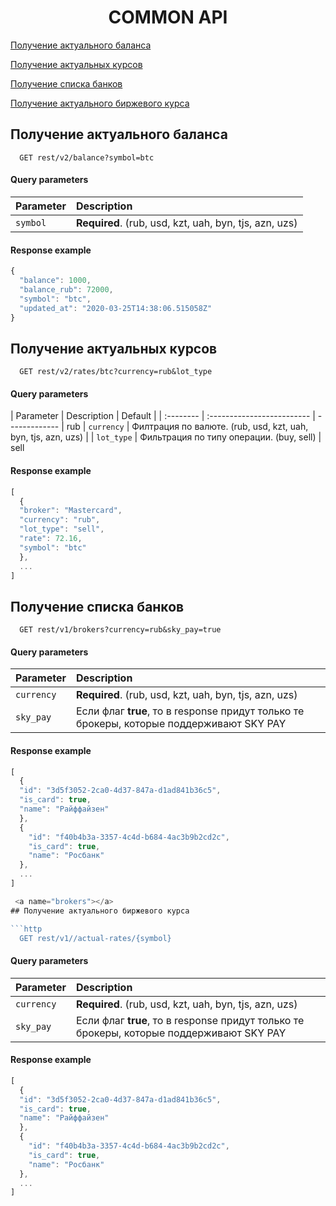 <h1 align="center">COMMON API</h1>
 
[Получение актуального баланса](#balance)

[Получение актуальных курсов](#rates)

[Получение списка банков](#brokers)

[Получение актуального биржевого курса](#exchange-rate)
 
 <a name="balance"></a>
## Получение актуального баланса

```http
  GET rest/v2/balance?symbol=btc 
```

#### Query parameters

| Parameter | Description                |
| :-------- | :------------------------- |
| `symbol` | **Required**. (rub, usd, kzt, uah, byn, tjs, azn, uzs)

#### Response example

```javascript
{
  "balance": 1000,
  "balance_rub": 72000,
  "symbol": "btc",
  "updated_at": "2020-03-25T14:38:06.515058Z"
}
```
 <a name="rates"></a>
## Получение актуальных курсов

```http
  GET rest/v2/rates/btc?currency=rub&lot_type
```

#### Query parameters
 
| Parameter | Description                | Default       |
| :-------- | :------------------------- | ------------- | rub
| `currency` | Филтрация по валюте. (rub, usd, kzt, uah, byn, tjs, azn, uzs) |
| `lot_type` | Фильтрация по типу операции. (buy, sell) | sell

#### Response example

```javascript
[
  {
  "broker": "Mastercard", 
  "currency": "rub",
  "lot_type": "sell",
  "rate": 72.16,
  "symbol": "btc"
  },
  ...
]
```
 <a name="brokers"></a>
## Получение списка банков

```http
  GET rest/v1/brokers?currency=rub&sky_pay=true
```
#### Query parameters

| Parameter | Description                |
| :-------- | :------------------------- |
| `currency` | **Required**. (rub, usd, kzt, uah, byn, tjs, azn, uzs)
| `sky_pay` | Если флаг **true**, то в response придут только те брокеры, которые поддерживают SKY PAY

#### Response example

```javascript
[
  {
  "id": "3d5f3052-2ca0-4d37-847a-d1ad841b36c5",
  "is_card": true,
  "name": "Райффайзен"
  },
  {
    "id": "f40b4b3a-3357-4c4d-b684-4ac3b9b2cd2c",
    "is_card": true,
    "name": "Росбанк"
  },
  ...
]

 <a name="brokers"></a>
## Получение актуального биржевого курса

```http
  GET rest/v1//actual-rates/{symbol}
```
#### Query parameters

| Parameter | Description                |
| :-------- | :------------------------- |
| `currency` | **Required**. (rub, usd, kzt, uah, byn, tjs, azn, uzs)
| `sky_pay` | Если флаг **true**, то в response придут только те брокеры, которые поддерживают SKY PAY

#### Response example

```javascript
[
  {
  "id": "3d5f3052-2ca0-4d37-847a-d1ad841b36c5",
  "is_card": true,
  "name": "Райффайзен"
  },
  {
    "id": "f40b4b3a-3357-4c4d-b684-4ac3b9b2cd2c",
    "is_card": true,
    "name": "Росбанк"
  },
  ...
]

